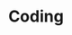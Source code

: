 ---
layout: page
title: Coding
nav: true
nav_order: 3
dropdown: true
children: 
    - title: VScode Github
      permalink: /ref/coding/git/
    - title: divider
    - title: Bash Shell
      permalink: /ref/coding/bash/
    - title: divider
    - title: Python
      permalink: /ref/coding/python/
    - title: divider
    - title: JavaScript
      permalink: /ref/coding/js/
    - title: divider
    - title: Web HTML
      permalink: /ref/coding/html/
    - title: divider
    - title: Beginner Coding
      permalink: /ref/begcoding/intro/
---